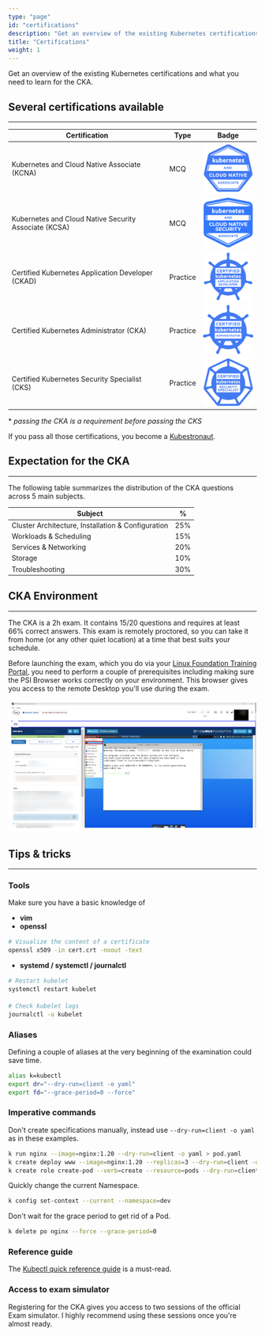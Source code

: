 ```yaml
---
type: "page"
id: "certifications"
description: "Get an overview of the existing Kubernetes certifications and what you need to learn for the CKA."
title: "Certifications"
weight: 1
---
```


Get an overview of the existing Kubernetes certifications and what you need to learn for the CKA.

## Several certifications available
---

| Certification                                         | Type     | Badge |
|-------------------------------------------------------|----------|-------|
| Kubernetes and Cloud Native Associate (KCNA)          | MCQ      | ![kcna](kcna.png) |
| Kubernetes and Cloud Native Security Associate (KCSA) | MCQ      | ![kcsa](kcsa.png) |
| Certified Kubernetes Application Developer (CKAD)     | Practice | ![ckad](ckad.png) |
| Certified Kubernetes Administrator (CKA)              | Practice | ![cka](cka.png) |
| Certified Kubernetes Security Specialist (CKS)        | Practice | ![cks](cks.png) |

\* *passing the CKA is a requirement before passing the CKS*

If you pass all those certifications, you become a [Kubestronaut](https://www.cncf.io/training/kubestronaut/).

## Expectation for the CKA
---

The following table summarizes the distribution of the CKA questions across 5 main subjects.

| Subject                                            |  %  |
|----------------------------------------------------|-----|
| Cluster Architecture, Installation & Configuration | 25% |
| Workloads & Scheduling                             | 15% |
| Services & Networking                              | 20% |
| Storage                                            | 10% |
| Troubleshooting                                    | 30% |

## CKA Environment
---

The CKA is a 2h exam. It contains 15/20 questions and requires at least 66% correct answers. This exam is remotely proctored, so you can take it from home (or any other quiet location) at a time that best suits your schedule.

Before launching the exam, which you do via your [Linux Foundation Training Portal](https://trainingportal.linuxfoundation.org/access/saml/login), you need to perform a couple of prerequisites including making sure the PSI Browser works correctly on your environment. This browser gives you access to the remote Desktop you'll use during the exam.

![psi-browser](psi-browser.png)

## Tips & tricks
---

### Tools

Make sure you have a basic knowledge of

- **vim**
- **openssl**

```bash
# Visualize the content of a certificate
openssl x509 -in cert.crt -noout -text
```

- **systemd / systemctl / journalctl**

```bash
# Restart kubelet
systemctl restart kubelet

# Check kubelet logs
journalctl -u kubelet
```

### Aliases

Defining a couple of aliases at the very beginning of the examination could save time.

```bash
alias k=kubectl
export dr="--dry-run=client -o yaml"
export fd="--grace-period=0 --force"
```

### Imperative commands

Don't create specifications manually, instead use `--dry-run=client -o yaml` as in these examples.

```bash
k run nginx --image=nginx:1.20 --dry-run=client -o yaml > pod.yaml
k create deploy www --image=nginx:1.20 --replicas=3 --dry-run=client -o yaml > deploy.yaml
k create role create-pod --verb=create --resource=pods --dry-run=client -o yaml > role.yaml
```

Quickly change the current Namespace.

```bash
k config set-context --current --namespace=dev
```

Don't wait for the grace period to get rid of a Pod.

```bash
k delete po nginx --force --grace-period=0
```

### Reference guide

The [Kubectl quick reference guide](https://kubernetes.io/docs/reference/kubectl/quick-reference/) is a must-read.

### Access to exam simulator

Registering for the CKA gives you access to two sessions of the official Exam simulator. I highly recommend using these sessions once you're almost ready.